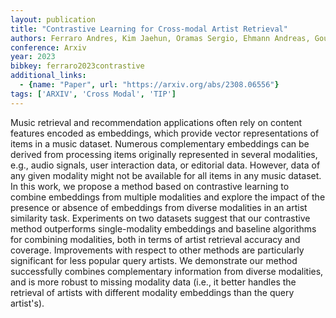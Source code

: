 ```yaml
---
layout: publication
title: "Contrastive Learning for Cross-modal Artist Retrieval"
authors: Ferraro Andres, Kim Jaehun, Oramas Sergio, Ehmann Andreas, Gouyon Fabien
conference: Arxiv
year: 2023
bibkey: ferraro2023contrastive
additional_links:
  - {name: "Paper", url: "https://arxiv.org/abs/2308.06556"}
tags: ['ARXIV', 'Cross Modal', 'TIP']
---
```

Music retrieval and recommendation applications often rely on content features encoded as embeddings, which provide vector representations of items in a music dataset. Numerous complementary embeddings can be derived from processing items originally represented in several modalities, e.g., audio signals, user interaction data, or editorial data. However, data of any given modality might not be available for all items in any music dataset. In this work, we propose a method based on contrastive learning to combine embeddings from multiple modalities and explore the impact of the presence or absence of embeddings from diverse modalities in an artist similarity task. Experiments on two datasets suggest that our contrastive method outperforms single-modality embeddings and baseline algorithms for combining modalities, both in terms of artist retrieval accuracy and coverage. Improvements with respect to other methods are particularly significant for less popular query artists. We demonstrate our method successfully combines complementary information from diverse modalities, and is more robust to missing modality data (i.e., it better handles the retrieval of artists with different modality embeddings than the query artist's).